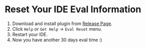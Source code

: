 # Reset Your IDE Eval Information

1. Download and install plugin from [Release Page](https://gitee.com/pengzhile/ide-eval-resetter/attach_files/509423/download/ide-eval-resetter-2.0.1.zip).
2. Click `Help` or `Get Help` -> `Eval Reset` menu.
3. Restart your IDE.
4. Now you have another 30 days eval time :)
